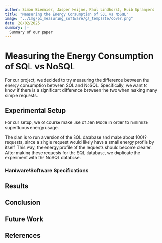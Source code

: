```yaml
---
author: Simon Biennier, Jasper Heijne, Paul Lindhorst, Huib Sprangers
title: "Measuring the Energy Consumption of SQL vs NoSQL"
image: "../img/p1_measuring_software/gX_template/cover.png"
date: 28/02/2025
summary: |-
  Summary of our paper
---
```


# Measuring the Energy Consumption of SQL vs NoSQL

For our project, we decided to try measuring the difference between the energy consumption between SQL and NoSQL. Specifically, we want to know if there is a significant difference between the two when making many simple requests.

## Experimental Setup

For our setup, we of course make use of Zen Mode in order to minimize superfluous energy usage.

The plan is to run a version of the SQL database and make about 100(?) requests, since a single request would likely have a small energy profile by itself. This way, the energy profile of the requests should become clearer. After making these requests for the SQL database, we duplicate the experiment with the NoSQL database.

### Hardware/Software Specifications

## Results

## Conclusion

## Future Work

## References